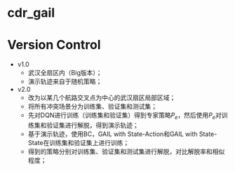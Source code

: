 # cdr_gail

# Version Control

- v1.0
  - 武汉全扇区内（Big版本）；
  - 演示轨迹来自于随机策略；
- v2.0
  - 改为以某几个航路交叉点为中心的武汉扇区局部区域；
  - 将所有冲突场景分为训练集、验证集和测试集；
  - 先对DQN进行训练（训练集和验证集）得到专家策略$P_e$，然后使用$P_e$对训练集和验证集进行解脱，得到演示轨迹；
  - 基于演示轨迹，使用BC，GAIL with State-Action和GAIL with State-State在训练集和验证集上进行训练；
  - 得到的策略分别对训练集、验证集和测试集进行解脱，对比解脱率和相似程度；
